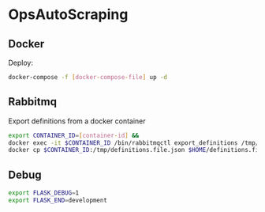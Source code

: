 # OpsAutoScraping

## Docker

Deploy:

```sh
docker-compose -f [docker-compose-file] up -d
```

## Rabbitmq

Export definitions from a docker container

```sh
export CONTAINER_ID=[container-id] &&
docker exec -it $CONTAINER_ID /bin/rabbitmqctl export_definitions /tmp/ definitions.file.json &&
docker cp $CONTAINER_ID:/tmp/definitions.file.json $HOME/definitions.file.json
```

## Debug

```sh
export FLASK_DEBUG=1
export FLASK_END=development
```
